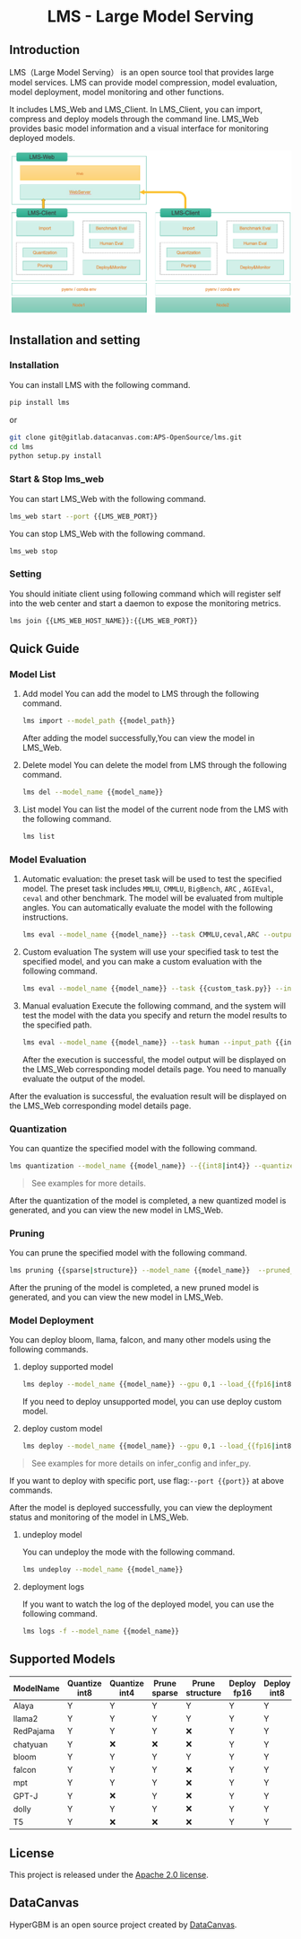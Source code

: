 <div align="center">
    <h1 align="center">LMS - Large Model Serving</h1>
</div>

## Introduction

LMS（Large Model Serving） is an open source tool that provides large model services. LMS can provide model compression, model evaluation,
model deployment, model monitoring and other functions. 

It includes LMS_Web and LMS_Client. In LMS_Client, you can
import, compress and deploy models through the command line. LMS_Web provides basic model information and a visual
interface for monitoring deployed models.

![LMS Architecture](assets/image.png)

## Installation and setting

### Installation

You can install LMS with the following command.

```bash
pip install lms
```

or

```bash
git clone git@gitlab.datacanvas.com:APS-OpenSource/lms.git
cd lms
python setup.py install
```

### Start & Stop lms_web

You can start LMS_Web with the following command.

```bash
lms_web start --port {{LMS_WEB_PORT}}
```

You can stop LMS_Web with the following command.

```bash
lms_web stop
```

### Setting

You should initiate client using following command which will register self into the web center and start a daemon to
expose the monitoring metrics.

```bash
lms join {{LMS_WEB_HOST_NAME}}:{{LMS_WEB_PORT}}
```

## Quick Guide

### Model List

1. Add model
   You can add the model to LMS through the following command.

    ```bash
    lms import --model_path {{model_path}}
    ```

   After adding the model successfully,You can view the model in LMS_Web.

2. Delete model
   You can delete the model from LMS through the following command.

    ```bash
    lms del --model_name {{model_name}}
    ```

3. List model
   You can list the model of the current node from the LMS with the following command.

    ```bash
    lms list
    ```

### Model Evaluation

1. Automatic evaluation:
   the preset task will be used to test the specified model. The preset task includes `MMLU`, `CMMLU`, `BigBench`, `ARC`
   , `AGIEval`, `ceval` and other benchmark. The model will be evaluated from multiple angles. You can automatically
   evaluate the model with the following instructions.
    ```bash
    lms eval --model_name {{model_name}} --task CMMLU,ceval,ARC --output_path {{output_path}}
    ```

2. Custom evaluation
   The system will use your specified task to test the specified model, and you can make a custom evaluation with the
   following command.

    ```bash
    lms eval --model_name {{model_name}} --task {{custom_task.py}} --input_path {{input_path}} --output_path {{output_path}}
    ```

3. Manual evaluation
   Execute the following command, and the system will test the model with the data you specify and return the model
   results to the specified path.

    ```bash
    lms eval --model_name {{model_name}} --task human --input_path {{input_path}} --output_path {{output_path}}
    ```

   After the execution is successful, the model output will be displayed on the LMS_Web corresponding model details
   page. You need to manually evaluate the output of the model.

After the evaluation is successful, the evaluation result will be displayed on the LMS_Web corresponding model details
page.

### Quantization

You can quantize the specified model with the following command.

```bash
lms quantization --model_name {{model_name}} --{{int8|int4}} --quantized_model_path {{quantized_model_path}}
```

> See examples for more details.

After the quantization of the model is completed, a new quantized model is generated, and you can view the new model in
LMS_Web.

### Pruning

You can prune the specified model with the following command.

```bash
lms pruning {{sparse|structure}} --model_name {{model_name}}  --pruned_model_path {{pruned_model_path}}
```

After the pruning of the model is completed, a new pruned model is generated, and you can view the new model in LMS_Web.

### Model Deployment

You can deploy bloom, llama, falcon, and many other models using the following commands.

1. deploy supported model
    ```bash
    lms deploy --model_name {{model_name}} --gpu 0,1 --load_{{fp16|int8|int4}} --infer_config infer_conf.json
    ```

   If you need to deploy unsupported model, you can use deploy custom model.

2. deploy custom model
    ```bash
    lms deploy --model_name {{model_name}} --gpu 0,1 --load_{{fp16|int8|int4}} --infer_py generate.py --infer_config infer_conf.json
    ```

> See examples for more details on infer_config and infer_py.

If you want to deploy with specific port, use flag:`--port {{port}}` at above commands.

After the model is deployed successfully, you can view the deployment status and monitoring of the model in LMS_Web.

1. undeploy model

   You can undeploy the mode with the following command.

    ```bash
    lms undeploy --model_name {{model_name}}
    ```

2. deployment logs

   If you want to watch the log of the deployed model, you can use the following command.
   ```bash
   lms logs -f --model_name {{model_name}}
   ```

## Supported Models

| ModelName | Quantize int8 | Quantize int4 | Prune sparse | Prune structure | Deploy fp16 | Deploy int8 | Deploy int4 |
|-----------|---------------|---------------|--------------|-----------------|-------------|-------------|-------------|
| Alaya    | Y             | Y             | Y            | Y               | Y           | Y           | Y           |
| llama2    | Y             | Y             | Y            | Y               | Y           | Y           | Y           |
| RedPajama | Y             | Y             | Y            | ❌               | Y           | Y           | Y           |
| chatyuan  | Y             | ❌             | ❌            | ❌               | Y           | Y           | Y           |
| bloom     | Y             | Y             | Y            | Y               | Y           | Y           | Y           |
| falcon    | Y             | Y             | Y            | ❌               | Y           | Y           | Y           |
| mpt       | Y             | Y             | Y            | ❌               | Y           | Y           | Y           |
| GPT-J     | Y             | ❌             | Y            | ❌               | Y           | Y           | Y           |
| dolly     | Y             | Y             | Y            | ❌               | Y           | Y           | Y           |
| T5        | Y             | ❌             | ❌            | ❌               | Y           | Y           | Y           |

## License

This project is released under the [Apache 2.0 license](LICENSE).

## DataCanvas
HyperGBM is an open source project created by [DataCanvas](https://www.datacanvas.com/). 